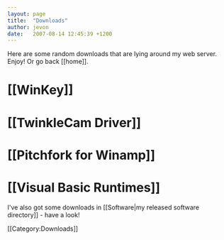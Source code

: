 ```yaml
---
layout: page
title:  "Downloads"
author: jevon
date:   2007-08-14 12:45:39 +1200
---
```


Here are some random downloads that are lying around my web server. Enjoy! Or go back [[home]].

# [[WinKey]]
# [[TwinkleCam Driver]]
# [[Pitchfork for Winamp]]
# [[Visual Basic Runtimes]]

I've also got some downloads in [[Software|my released software directory]] - have a look!

[[Category:Downloads]]